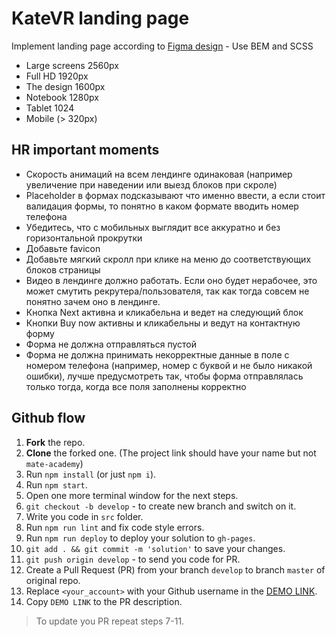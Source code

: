 # KateVR landing page
Implement landing page according to [Figma design](https://www.figma.com/file/hhtGde1r4hMr5wghrKm6vl/KatVR?node-id=159%3A0) - Use BEM and SCSS

- Large screens 2560px
- Full HD 1920px
- The design 1600px
- Notebook 1280px
- Tablet 1024
- Mobile (> 320px)


## HR important moments
- Скорость анимаций на всем лендинге одинаковая (например увеличение при наведении или выезд блоков при скроле)
- Placeholder в формах подсказывают что именно ввести, а если стоит валидация формы, то понятно в каком формате вводить номер телефона
- Убедитесь, что с мобильных выглядит все аккуратно и без горизонтальной прокрутки
- Добавьте favicon
- Добавьте мягкий скролл при клике на меню до соответствующих блоков страницы
- Видео в лендинге должно работать. Если оно будет нерабочее, это может смутить рекрутера/пользователя, так как тогда совсем не понятно зачем оно в лендинге.
- Кнопка Next активна и кликабельна и ведет на следующий блок 
- Кнопки Buy now активны и кликабельны и ведут на контактную форму 
- Форма не должна отправляться пустой
- Форма не должна принимать некорректные данные в поле с номером телефона (например, номер с буквой и не было никакой ошибки), лучше предусмотреть так, чтобы форма отправлялась только тогда, когда все поля заполнены корректно


## Github flow
1. **Fork** the repo.
2. **Clone** the forked one. (The project link should have your name but not `mate-academy`)
3. Run `npm install` (or just `npm i`).
4. Run `npm start`.
5. Open one more terminal window for the next steps.
6. `git checkout -b develop` - to create new branch and switch on it.
7. Write you code in `src` folder.
8. Run `npm run lint` and fix code style errors.
9. Run `npm run deploy` to deploy your solution to `gh-pages`.
10. `git add . && git commit -m 'solution'` to save your changes.
11. `git push origin develop` - to send you code for PR.
12. Create a Pull Request (PR) from your branch `develop` to branch `master` of original repo.
13. Replace `<your_account>` with your Github username in the
  [DEMO LINK](https://<your_account>.github.io/KateVRLanding/).
14. Copy `DEMO LINK` to the PR description.

> To update you PR repeat steps 7-11.
